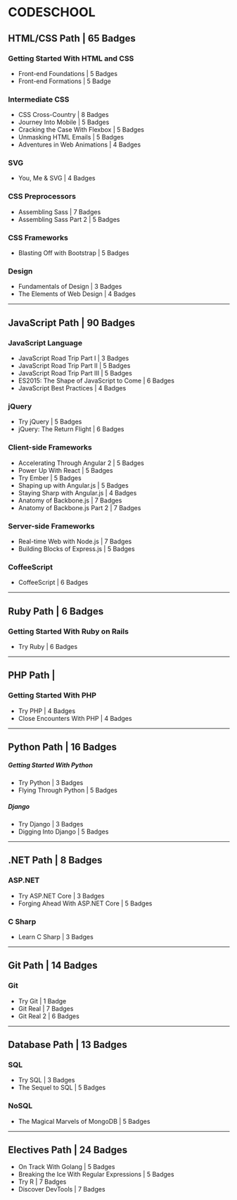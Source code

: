 # CODESCHOOL

## HTML/CSS Path | 65 Badges
### Getting Started With HTML and CSS
- Front-end Foundations | 5 Badges
- Front-end Formations | 5 Badge

### Intermediate CSS
- CSS Cross-Country | 8 Badges
- Journey Into Mobile | 5 Badges
- Cracking the Case With Flexbox | 5 Badges
- Unmasking HTML Emails | 5 Badges
- Adventures in Web Animations | 4 Badges

### SVG
- You, Me & SVG | 4 Badges

### CSS Preprocessors
- Assembling Sass | 7 Badges
- Assembling Sass Part 2 | 5 Badges

### CSS Frameworks
- Blasting Off with Bootstrap | 5 Badges

### Design
- Fundamentals of Design | 3 Badges
- The Elements of Web Design | 4 Badges  

-------------

## JavaScript Path | 90 Badges
### JavaScript Language
- JavaScript Road Trip Part I | 3 Badges
- JavaScript Road Trip Part II | 5 Badges
- JavaScript Road Trip Part III | 5 Badges
- ES2015: The Shape of JavaScript to Come | 6 Badges
- JavaScript Best Practices | 4 Badges

### jQuery
- Try jQuery | 5 Badges
- jQuery: The Return Flight | 6 Badges

### Client-side Frameworks
- Accelerating Through Angular 2 | 5 Badges
- Power Up With React | 5 Badges
- Try Ember | 5 Badges
- Shaping up with Angular.js | 5 Badges
- Staying Sharp with Angular.js | 4 Badges
- Anatomy of Backbone.js | 7 Badges
- Anatomy of Backbone.js Part 2 | 7 Badges

### Server-side Frameworks
- Real-time Web with Node.js | 7 Badges
- Building Blocks of Express.js | 5 Badges

### CoffeeScript
- CoffeeScript | 6 Badges

-------------

## Ruby Path | 6 Badges
### Getting Started With Ruby on Rails
- Try Ruby | 6 Badges

-------------

## PHP Path |
### Getting Started With PHP 
- Try PHP | 4 Badges
- Close Encounters With PHP | 4 Badges

-------------

## Python Path | 16 Badges
##### Getting Started With Python
- Try Python | 3 Badges
- Flying Through Python | 5 Badges

##### Django
- Try Django | 3 Badges
- Digging Into Django | 5 Badges

-------------

## .NET Path | 8 Badges
### ASP.NET
- Try ASP.NET Core | 3 Badges
- Forging Ahead With ASP.NET Core | 5 Badges

### C Sharp
- Learn C Sharp | 3 Badges

-------------

## Git Path | 14 Badges
### Git
- Try Git | 1 Badge
- Git Real | 7 Badges
- Git Real 2 | 6 Badges

-------------

## Database Path | 13 Badges
### SQL
- Try SQL | 3 Badges
- The Sequel to SQL | 5 Badges

### NoSQL
- The Magical Marvels of MongoDB | 5 Badges  

-------------

## Electives Path | 24 Badges
- On Track With Golang | 5 Badges
- Breaking the Ice With Regular Expressions | 5 Badges
- Try R | 7 Badges
- Discover DevTools | 7 Badges
